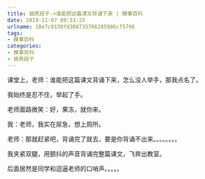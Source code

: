 ```yaml
---
title: 搞笑段子->谁能把这篇课文背诵下来 | 糗事百科
date: 2019-11-07 09:33:23
urlname: 18e7c0130fd308735766285986cf5796
tags: 
- 糗事百科
categories:
- 糗事百科
- 搞笑段子
---
```

课堂上，老师：谁能把这篇课文背诵下来，怎么没人举手，那我点名了。

我始终是忍不住，举起了手。

老师面路微笑：好，果冻，就你来。

我：老师，我实在尿急，想上厕所。

老师：那就赶紧吧，背诵完了就去，要是你背诵不出来。。。。。。。。

我夹紧双腿，用颤抖的声音背诵完整篇课文，飞奔出教室。

后面居然是同学和逗逼老师的口哨声。。。。。


